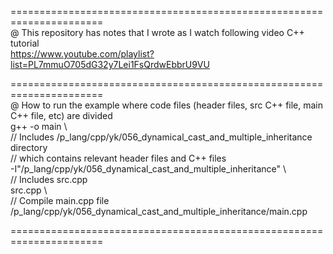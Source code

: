 ======================================================================  
@ This repository has notes that I wrote as I watch following video C++ tutorial  
https://www.youtube.com/playlist?list=PL7mmuO705dG32y7Lei1FsQrdwEbbrU9VU  

======================================================================  
@ How to run the example where code files (header files, src C++ file, main C++ file, etc) are divided  
g++ -o main \  
// Includes /p_lang/cpp/yk/056_dynamical_cast_and_multiple_inheritance directory  
// which contains relevant header files and C++ files  
-I"/p_lang/cpp/yk/056_dynamical_cast_and_multiple_inheritance" \  
// Includes src.cpp  
src.cpp \  
// Compile main.cpp file  
/p_lang/cpp/yk/056_dynamical_cast_and_multiple_inheritance/main.cpp  

======================================================================  
